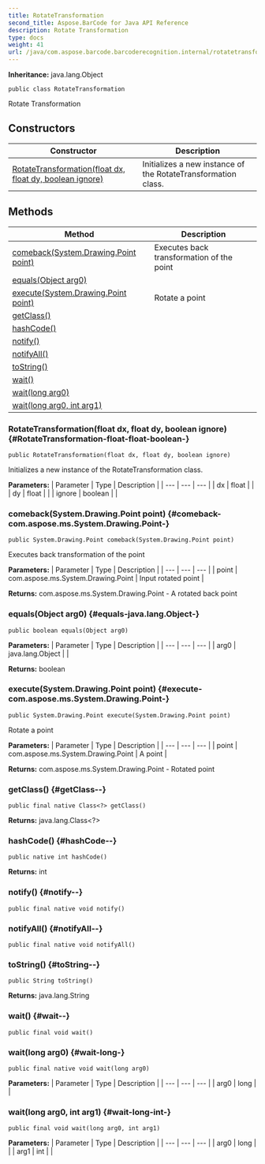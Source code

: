```yaml
---
title: RotateTransformation
second_title: Aspose.BarCode for Java API Reference
description: Rotate Transformation
type: docs
weight: 41
url: /java/com.aspose.barcode.barcoderecognition.internal/rotatetransformation/
---
```

**Inheritance:**
java.lang.Object
```
public class RotateTransformation
```

Rotate Transformation
## Constructors

| Constructor | Description |
| --- | --- |
| [RotateTransformation(float dx, float dy, boolean ignore)](#RotateTransformation-float-float-boolean-) | Initializes a new instance of the  RotateTransformation  class. |
## Methods

| Method | Description |
| --- | --- |
| [comeback(System.Drawing.Point point)](#comeback-com.aspose.ms.System.Drawing.Point-) | Executes back transformation of the point |
| [equals(Object arg0)](#equals-java.lang.Object-) |  |
| [execute(System.Drawing.Point point)](#execute-com.aspose.ms.System.Drawing.Point-) | Rotate a point |
| [getClass()](#getClass--) |  |
| [hashCode()](#hashCode--) |  |
| [notify()](#notify--) |  |
| [notifyAll()](#notifyAll--) |  |
| [toString()](#toString--) |  |
| [wait()](#wait--) |  |
| [wait(long arg0)](#wait-long-) |  |
| [wait(long arg0, int arg1)](#wait-long-int-) |  |
### RotateTransformation(float dx, float dy, boolean ignore) {#RotateTransformation-float-float-boolean-}
```
public RotateTransformation(float dx, float dy, boolean ignore)
```


Initializes a new instance of the  RotateTransformation  class.

**Parameters:**
| Parameter | Type | Description |
| --- | --- | --- |
| dx | float |  |
| dy | float |  |
| ignore | boolean |  |

### comeback(System.Drawing.Point point) {#comeback-com.aspose.ms.System.Drawing.Point-}
```
public System.Drawing.Point comeback(System.Drawing.Point point)
```


Executes back transformation of the point

**Parameters:**
| Parameter | Type | Description |
| --- | --- | --- |
| point | com.aspose.ms.System.Drawing.Point | Input rotated point |

**Returns:**
com.aspose.ms.System.Drawing.Point - A rotated back point
### equals(Object arg0) {#equals-java.lang.Object-}
```
public boolean equals(Object arg0)
```




**Parameters:**
| Parameter | Type | Description |
| --- | --- | --- |
| arg0 | java.lang.Object |  |

**Returns:**
boolean
### execute(System.Drawing.Point point) {#execute-com.aspose.ms.System.Drawing.Point-}
```
public System.Drawing.Point execute(System.Drawing.Point point)
```


Rotate a point

**Parameters:**
| Parameter | Type | Description |
| --- | --- | --- |
| point | com.aspose.ms.System.Drawing.Point | A point |

**Returns:**
com.aspose.ms.System.Drawing.Point - Rotated point
### getClass() {#getClass--}
```
public final native Class<?> getClass()
```




**Returns:**
java.lang.Class<?>
### hashCode() {#hashCode--}
```
public native int hashCode()
```




**Returns:**
int
### notify() {#notify--}
```
public final native void notify()
```




### notifyAll() {#notifyAll--}
```
public final native void notifyAll()
```




### toString() {#toString--}
```
public String toString()
```




**Returns:**
java.lang.String
### wait() {#wait--}
```
public final void wait()
```




### wait(long arg0) {#wait-long-}
```
public final native void wait(long arg0)
```




**Parameters:**
| Parameter | Type | Description |
| --- | --- | --- |
| arg0 | long |  |

### wait(long arg0, int arg1) {#wait-long-int-}
```
public final void wait(long arg0, int arg1)
```




**Parameters:**
| Parameter | Type | Description |
| --- | --- | --- |
| arg0 | long |  |
| arg1 | int |  |

